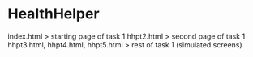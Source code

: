 # HealthHelper

index.html > starting page of task 1
hhpt2.html > second page of task 1
hhpt3.html, hhpt4.html, hhpt5.html > rest of task 1 (simulated screens)

